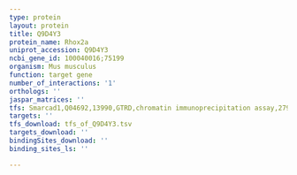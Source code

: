 ```yaml
---
type: protein
layout: protein
title: Q9D4Y3
protein_name: Rhox2a
uniprot_accession: Q9D4Y3
ncbi_gene_id: 100040016;75199
organism: Mus musculus
function: target gene
number_of_interactions: '1'
orthologs: ''
jaspar_matrices: ''
tfs: Smarcad1,Q04692,13990,GTRD,chromatin immunoprecipitation assay,27924024%5Buid%5D,No
targets: ''
tfs_download: tfs_of_Q9D4Y3.tsv
targets_download: ''
bindingSites_download: ''
binding_sites_ls: ''

---
```

